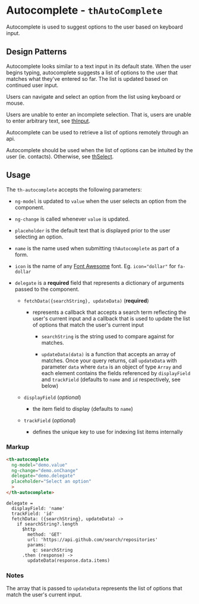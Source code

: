 # Autocomplete - `thAutoComplete`

Autocomplete is used to suggest options to the user based on keyboard input.

## Design Patterns

Autocomplete looks similar to a text input in its default state. When the user begins typing, autocomplete suggests a list of options to the user that matches what they've entered so far. The list is updated based on continued user input.

Users can navigate and select an option from the list using keyboard or mouse.

Users are unable to enter an incomplete selection. That is, users are unable to enter arbitrary text, see [thInput](../thInput).

Autocomplete can be used to retrieve a list of options remotely through an api.

Autocomplete should be used when the list of options can be intuited by the user (ie. contacts). Otherwise, see [thSelect](../thSelect).

## Usage

The `th-autocomplete` accepts the following parameters:

* `ng-model` is updated to `value` when the user selects an option from the component.

* `ng-change` is called whenever `value` is updated.

* `placeholder` is the default text that is displayed prior to the user selecting an option.

* `name` is the name used when submitting `thAutocomplete` as part of a form.

* `icon` is the name of any
  [Font Awesome](https://fortawesome.github.io/Font-Awesome/icons/ "icons!")
  font. Eg. `icon="dollar"` for `fa-dollar`

* `delegate` is a **required** field that represents a dictionary of arguments passed to the component.

  * `fetchData({searchString}, updateData)` (**required**)

    * represents a callback that accepts a search term reflecting the user's current input and a callback that is used to update the list of options that match the user's current input

      * `searchString` is the string used to compare against for matches.

      * `updateData(data)` is a function that accepts an array of matches. Once your query returns, call `updateData` with parameter `data` where `data` is an object of type `Array` and each element contains the fields referenced by `displayField` and `trackField` (defaults to `name` and `id` respectively, see below)

  * `displayField` (*optional*)

    * the item field to display (defaults to `name`)

  * `trackField` (*optional*)

    * defines the unique key to use for indexing list items internally

### Markup

```html
<th-autocomplete
  ng-model="demo.value"
  ng-change="demo.onChange"
  delegate="demo.delegate"
  placeholder="Select an option"
  >
</th-autocomplete>
```

```
delegate =
  displayField: 'name'
  trackField: 'id'
  fetchData: ({searchString}, updateData) ->
    if searchString?.length
      $http
        method: 'GET'
        url: 'https://api.github.com/search/repositories'
        params:
          q: searchString
      .then (response) ->
        updateData(response.data.items)
```

### Notes

The array that is passed to `updateData` represents the list of options that match the user's current input.
